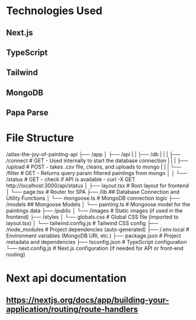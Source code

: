 # Technologies Used
## Next.js
## TypeScript
## Tailwind
## MongoDB
## Papa Parse

# File Structure
/atlas-the-joy-of-painting-api
├── /app
│   ├── /api
|   |   ├── /db
|   |   |   ├── /connect        # GET - Used internally to start the database connection
|   |   |   ├── /upload         # POST - takes .csv file, cleans, and uploads to mongo
|   |   |   └── /filter         # GET - Returns query param filtered paintings from mongo
│   │   └── /status             # GET - check if API is available - curl -X GET http://localhost:3000/api/status
│   ├── layout.tsx              # Root layout for frontend
│   └── page.tsx                # Router for SPA
├── /lib                        ## Database Connection and Utility Functions
│   └── mongoose.ts             # MongoDB connection logic
├── /models                     ## Mongoose Models
│   └── painting.ts             # Mongoose model for the paintings data
├── /public
│   └── /images                 # Static images (if used in the frontend)
├── /styles
│   └── globals.css             # Global CSS file (imported to layout.tsx)
│   └── tailwind.config.js      # Tailwind CSS config
├── /node_modules               # Project dependencies (auto-generated)
├── /.env.local                 # Environment variables (MongoDB URI, etc.)
├── package.json                # Project metadata and dependencies
├── tsconfig.json               # TypeScript configuration
└── next.config.js              # Next.js configuration (if needed for API or front-end routing)


# Next api documentation
## https://nextjs.org/docs/app/building-your-application/routing/route-handlers
